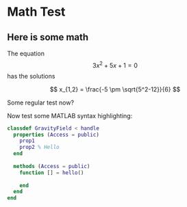 # Math Test

## Here is some math
The equation $$3x^2 + 5x +1 = 0$$ has the solutions

$$
x_{1,2} = \frac{-5 \pm \sqrt{5^2-12}}{6}
$$

Some regular test now?

Now test some MATLAB syntax highlighting:

```matlab
classdef GravityField < handle
  properties (Access = public)
    prop1
    prop2 % Hello
  end
  
  methods (Access = public)
    function [] = hello()
    
    end
  end
end
```
